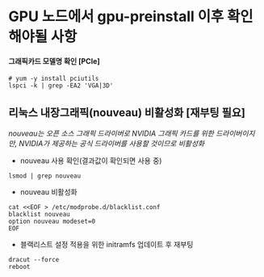 # GPU 노드에서 gpu-preinstall 이후 확인해야될 사항
#### 그래픽카드 모델명 확인 [PCIe]
```
# yum -y install pciutils
lspci -k | grep -EA2 'VGA|3D'
```

## 리눅스 내장그래픽(nouveau) 비활성화 [재부팅 필요]
*nouveau는 오픈 소스 그래픽 드라이버로 NVIDIA 그래픽 카드를 위한 드라이버이지만, NVIDIA가 제공하는 공식 드라이버를 사용할 것이므로 비활성화*
- nouveau 사용 확인(결과값이 확인되면 사용 중)
```
lsmod | grep nouveau
```
- nouveau 비활성화
```
cat <<EOF > /etc/modprobe.d/blacklist.conf
blacklist nouveau
option nouveau modeset=0
EOF

```
- 블랙리스트 설정 적용을 위한 initramfs 업데이트 후 재부팅
```
dracut --force
reboot
```
